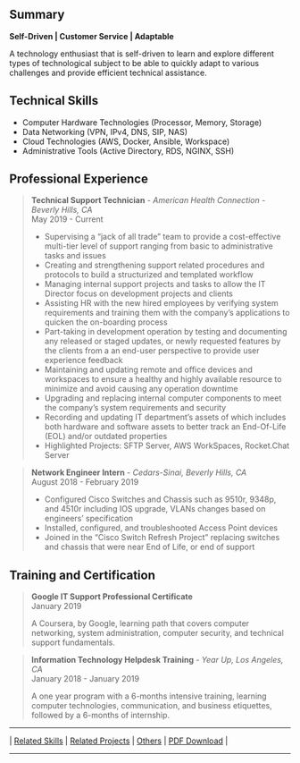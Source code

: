 ## Summary
**Self-Driven | Customer Service | Adaptable**

A technology enthusiast that is self-driven to learn and explore different types of technological subject to be able to quickly adapt to various challenges and provide efficient technical assistance. 
 

## Technical Skills
- Computer Hardware Technologies (Processor, Memory, Storage)
- Data Networking (VPN, IPv4, DNS, SIP, NAS)
- Cloud Technologies (AWS, Docker, Ansible, Workspace)
- Administrative Tools (Active Directory, RDS, NGINX, SSH)


## Professional Experience

>**Technical Support Technician** - *American Health Connection - Beverly Hills, CA* <br>
>May 2019 - Current
>
> - Supervising a “jack of all trade” team to provide a cost-effective multi-tier level of support ranging from basic to administrative tasks and issues 
> - Creating and strengthening support related procedures and protocols to build a structurized and templated workflow
> - Managing internal support projects and tasks to allow the IT Director focus on development projects and clients
> - Assisting HR with the new hired employees by verifying system requirements and training them with the company’s applications to quicken the on-boarding process
> - Part-taking in development operation by testing and documenting any released or staged updates, or newly requested features by the clients from a an end-user perspective to provide user experience feedback
> - Maintaining and updating remote and office devices and workspaces to ensure a healthy and highly available resource to minimize and avoid causing any operation downtime
> - Upgrading and replacing internal computer components to meet the company’s system requirements and security 
> - Recording and updating IT department’s assets of which includes both hardware and software assets to better track an End-Of-Life (EOL) and/or outdated properties
> - Highlighted Projects: SFTP Server, AWS WorkSpaces, Rocket.Chat Server
>

>**Network Engineer Intern** - *Cedars-Sinai, Beverly Hills, CA* <br>
>August 2018 - February 2019 
>
>  - Configured Cisco Switches and Chassis such as 9510r, 9348p, and 4510r including IOS upgrade, VLANs changes based on engineers’ specification
> - Installed, configured, and troubleshooted Access Point devices
> - Joined in the “Cisco Switch Refresh Project” replacing switches and chassis that were near End of Life, or end of support
>

## Training and Certification

> **Google IT Support Professional Certificate** <br>
> January 2019 
> 
> A Coursera, by Google, learning path that covers computer networking, system administration, computer security, and technical support fundamentals.
>

> **Information Technology Helpdesk Training** - *Year Up, Los Angeles, CA* <br>
> January 2018 - January 2019 
> 
> A one year program with a 6-months intensive training, learning computer technologies, communication, and business etiquettes, followed by a 6-months of internship.
>

---

| <a href="https://github.com/iamwesm/aboutwes/blob/main/RelatedSkills.md#related-skills">Related Skills</a> | <a href="https://github.com/iamwesm/aboutwes/blob/main/RelatedSkills.md#related-skills">Related Projects</a> | <a href="https://github.com/iamwesm/aboutwes/blob/main/RelatedSkills.md#related-skills">Others</a> | <a href="https://github.com/iamwesm/aboutwes/blob/main/RelatedSkills.md#related-skills">PDF Download</a> |

---
